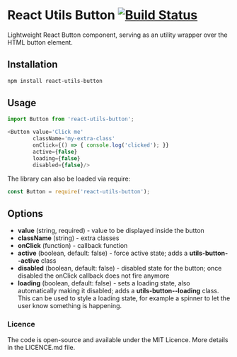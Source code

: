 # React Utils Button [![Build Status](https://travis-ci.org/raulrene/react-utils-button.svg?branch=master)](https://travis-ci.org/raulrene/react-utils-button)
Lightweight React Button component, serving as an utility wrapper over the HTML button element.

## Installation

```sh
npm install react-utils-button
```

## Usage

```javascript
import Button from 'react-utils-button';

<Button value='Click me'
		className='my-extra-class'
		onClick={() => { console.log('clicked'); }}
		active={false}
		loading={false}
		disabled={false}/>
```

The library can also be loaded via require: 

```javascript
const Button = require('react-utils-button');
```

## Options
- **value** (string, required) - value to be displayed inside the button
- **className** (string) - extra classes
- **onClick** (function) - callback function
- **active** (boolean, default: false) - force active state; adds a **utils-button--active** class
- **disabled** (boolean, default: false) - disabled state for the button; once disabled the onClick callback does not fire anymore
- **loading** (boolean, default: false) - sets a loading state, also automatically making it disabled; adds a **utils-button--loading** class. This can be used to style a loading state, for example a spinner to let the user know something is happening.

### Licence
The code is open-source and available under the MIT Licence. More details in the LICENCE.md file.
